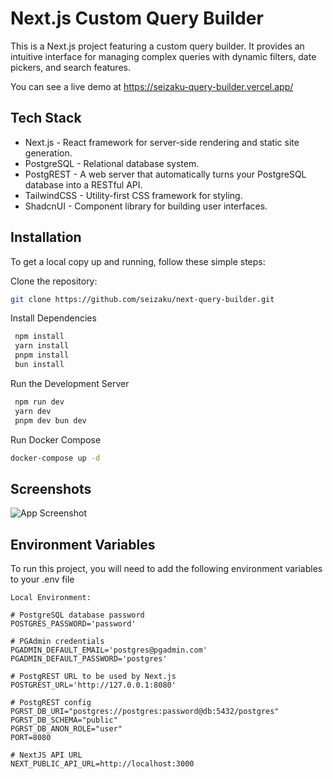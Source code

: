 # Next.js Custom Query Builder

This is a Next.js project featuring a custom query builder. It provides an intuitive interface for managing complex queries with dynamic filters, date pickers, and search features.

You can see a live demo at https://seizaku-query-builder.vercel.app/
## Tech Stack

- Next.js - React framework for server-side rendering and static site generation.
- PostgreSQL - Relational database system.
- PostgREST - A web server that automatically turns your PostgreSQL database into a RESTful API.
- TailwindCSS - Utility-first CSS framework for styling.
- ShadcnUI - Component library for building user interfaces.



## Installation

To get a local copy up and running, follow these simple steps:

Clone the repository:
   ```sh
   git clone https://github.com/seizaku/next-query-builder.git
```

Install Dependencies
   ```sh
    npm install
    yarn install
    pnpm install
    bun install
```

Run the Development Server
   ```sh
    npm run dev
    yarn dev 
    pnpm dev bun dev
```

Run Docker Compose
   ```sh
   docker-compose up -d
```


## Screenshots

![App Screenshot](https://gcdnb.pbrd.co/images/gvcq8QaZ4Dp8.png?o=1)


## Environment Variables

To run this project, you will need to add the following environment variables to your .env file

```env
Local Environment:

# PostgreSQL database password
POSTGRES_PASSWORD='password'

# PGAdmin credentials
PGADMIN_DEFAULT_EMAIL='postgres@pgadmin.com'
PGADMIN_DEFAULT_PASSWORD='postgres'

# PostgREST URL to be used by Next.js
POSTGREST_URL='http://127.0.0.1:8080'

# PostgREST config
PGRST_DB_URI="postgres://postgres:password@db:5432/postgres"
PGRST_DB_SCHEMA="public"
PGRST_DB_ANON_ROLE="user"
PORT=8080

# NextJS API URL
NEXT_PUBLIC_API_URL=http://localhost:3000

```
